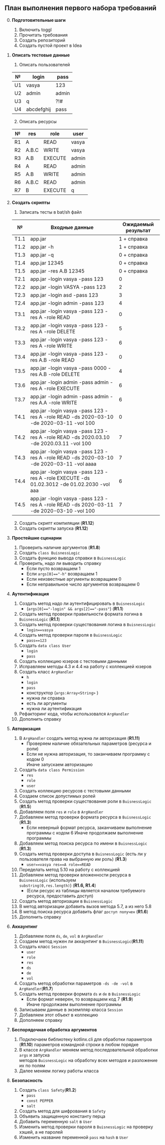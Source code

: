 ## План выполнения первого набора требований

0. **Подготовительные шаги**
    1. Включить toggl
    2. Прочитать требования
    3. Создать репозиторий
    4. Создать пустой проект в Idea

1. **Описать тестовые данные**
    1. Описать пользователей  
     
     № | login | pass 
     --- | --- | ---  
     U1 | vasya | 123  
     U2 | admin | admin  
     U3 | q | ?!#  
     U4 | abcdefghij | pass
    
    2. Описать ресурсы  
     
     № | res | role | user
     --- | --- | --- | ---
     R1 | A | READ | vasya
     R2 | A.B.C | WRITE | vasya
     R3 | A.B | EXECUTE | admin
     R4 | A | READ | admin
     R5 | A.B | WRITE | admin
     R6 | A.B.C | READ | admin
     R7 | B | EXECUTE | q
 
2. **Создать скрипты**
    1. Записать тесты в bat/sh файл
     
     № | Входные данные | Ожидаемый результат
      --- | --- | ---
     T1.1 | app.jar | 1 + справка
     T1.2 | app.jar -h | 1 + справка
     T1.3 | app.jar -q | 0 + справка
     Т1.4 | app.jar 12345 | 0 + справка
     T1.5 | app.jar -res A.B 12345 | 0 + справка
     T2.1 | app.jar -login vasya -pass 123 | 0
     T2.2 | app.jar -login VASYA -pass 123 | 2
     T2.3 | app.jar -login asd -pass 123 | 3
     T2.4 | app.jar -login admin -pass 123 | 4
     T3.1 | app.jar -login vasya -pass 123 -res A -role READ | 0
     T3.2 | app.jar -login vasya -pass 123 -res A -role DELETE | 5
     T3.3 | app.jar -login vasya -pass 123 -res A -role WRITE | 6
     T3.4 | app.jar -login vasya -pass 123 -res A.B -role READ | 0
     T3.5 | app.jar -login vasya -pass 0000 -res A.B -role DELETE | 4
     T3.6 | app.jar -login admin -pass admin -res A -role EXECUTE | 6
     T3.7 | app.jar -login admin -pass admin -res A.A -role WRITE | 6
     T4.1 | app.jar -login vasya -pass 123 -res A -role READ -ds 2020-03-10 -de 2020-03-11 -vol 100 | 0
     T4.2 | app.jar -login vasya -pass 123 -res A -role READ -ds 2020.03.10 -de 2020.03.11 -vol 100 | 7
     T4.3 | app.jar -login vasya -pass 123 -res A -role READ -ds 2020-03-10 -de 2020-03-11 -vol aaaa | 7
     T4.4 | app.jar -login vasya -pass 123 -res A -role EXECUTE -ds 01.02.3012 -de 01.02.2030 -vol aaa | 6
     T4.5 | app.jar -login vasya -pass 123 -res A -role READ -ds 2020-03-11 -de 2020-03-10 -vol 100 | 7
     
    2. Создать скрипт компиляции (**R1.12**)
    3. Создать скрипты запуска (**R1.12**)

3. **Простейшие сценарии**
    1. Проверить наличие аргументов (**R1.8**)
    1. Создать `class BuisnessLogic`
    2. Создать функцию вывода справки в `BuisnessLogic`
    3. Проверить, надо ли выводить справку 
       + Если пусто возвращаем 1
       + Если `args[0]=="-h"` возвращаем 1
       + Если неизвестные аргументы возвращаем 0
       + Если неправильное число аргументов возвращаем 0
 
4. **Аутентификация** 
    1. Создать метод надо ли аутентифицировать в `BuisnessLogic`  
        + (`args[0]=="-login" && args[2]=="-pass"`) (**R1.1**)
    2. Создать метод проверки правильности формата логина в `BuisnessLogic` (**R1.1**)
    3. Создать метод проверки существования логина в `BuisnessLogic`
         + `login==vasya`
    4. Создать метод проверки пароля в `BuisnessLogic`
         + `pass==123`
    5. Создать `data class User`
         + `login`
         + `pass`
    6. Создать коллекцию юзеров с тестовыми данными
    7. Исправляем методы 4.3 и 4.4 на работу с коллекцией юзеров
    8. Создать класс `ArgHandler` 
        + `h`
        + `login`
        + `pass`
        + конструктор (`args:Array<String>` )
        + нужна ли справка
        + есть ли аргументы
        + нужна ли аутентификация
    9. Рефакторинг кода, чтобы использовался `ArgHandler`
    10. Дополнить справку
 
 5. **Авторизация**
    1. В `ArgHandler` создать метод нужна ли авторизация (**R1.11**)
        + Проверяем наличие обязательных параметров (ресурса и роли)
        + Если не нужна авторизация, то заканчиваем программу с кодом 0  
        Иначе запускаем авторизацию
    3. Создать `data class Permission`
        + `res`
        + `role`
        + `user`
    4. Создать коллекцию ресурсов с тестовыми данными 
    5. Создаем список допустимых ролей
    6. Создать метод проверки существования роли в `BuisnessLogic` (**R1.5**)
    7. Добавляем поля `res` и `role` в `ArgHandler`
    8. Добавляем метод проверки формата ресурса в `BuisnessLogic` (**R1.3**)
        + Если неверный формат ресурса, заканчиваем выполнение программы с кодом 6 
          Иначе продолжаем выполнение программы
    9. Добавляем метод поиска ресурса по имени в `BuisnessLogic` (**R1.3**)
    10. Создать метод проверки доступа в `BuisnessLogic` (есть ли у пользователя права на выбранную им роль) (**R1.3**)
        + `user==vasya res==A role==READ`
    11. Переделать метод 5.10 на работу с коллекцией
    12. Добавляем метод проверки вложенности ресурса в `BuisnessLogic` (используем   
     `substring(0,res.length)`) (**R1.6, R1.4**)
        + (Если ресурс из таблицы является началом требуемого  
        ресурса, предоставить доступ)
    13. Создать метод авторизации в `BuisnessLogic`
    14. В метод авторизации добавить вызов метода 5.7, а из него 5.8
    15. В метод поиска ресурса добавить флаг `доступ получен` (**R1.6**)
    16. Дополнить справку
    
 
6. **Аккаунтинг**
    1. Добавляем поля `ds`, `de`, `vol` в `ArgHandler` 
    2. Создаем метод нужен ли аккаунтинг в `BuisnessLogic`(**R1.11**)
    3. Создать класс `Session`
        + `user`
        + `role`
        + `res`
        + `ds`
        + `de`
        + `vol`
    4. Создать метод обработки параметров `-ds -de -vol` в `ArgHandler`(**R1.7**)
    5. Создать метод проверки формата `ds` и `de` в `BuisnessLogic`
        + Если формат неверен, то возвращаем код 7 (**R1.9**)  
          Иначе продолжаем выполнение программы
    6. Записываем данные в экземпляр класса `Session`
    7. Добавляем этот объект в коллекцию
    8. Дополняем справку

7. **Беспорядочная обработка аргументов**     
    1. Подключаем библиотеку kotlinx.cli для обработки параметров (**R1.10**)
       параметров командной строки в любом порядке
    2. В классе `ArgHandler` меняем метод последовательной обработки `args` и запуска  
    методов `BuisnessLogic` на обработку всех методов и разложение их по полям
    3. Далее меняем логику работы класса

8. **Безопасность** 
    1. Создать `class Safety`(**R1.2**)
        + `pass`
        + `const PEPPER`
        + `salt`
    2. Создать метод для шифрования в `Safety`
    3. Объявить защищенную константу перца
    4. Добавить переменную `salt` в `User`
    5. Изменить метод проверки пароля в `BuisnessLogic` на проверку   
    хэшей, а не паролей
    6. Изменить название переменной `pass` на `hash` в `User`